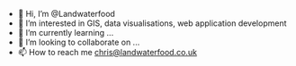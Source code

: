 - 👋 Hi, I’m @Landwaterfood
- 👀 I’m interested in GIS, data visualisations, web application development
- 🌱 I’m currently learning ...
- 💞️ I’m looking to collaborate on ...
- 📫 How to reach me chris@landwaterfood.co.uk

<!---
Landwaterfood/Landwaterfood is a ✨ special ✨ repository because its `README.md` (this file) appears on your GitHub profile.
You can click the Preview link to take a look at your changes.
--->
